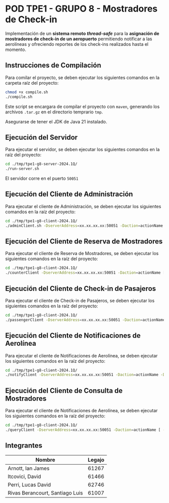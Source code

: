 # POD TPE1 - GRUPO 8 - Mostradores de Check-in

Implementación de un **sistema remoto *thread-safe*** para la **asignación de mostradores de check-in de un aeropuerto**
permitiendo notificar a las aerolíneas y ofreciendo reportes de los check-ins realizados hasta el momento.

## Instrucciones de Compilación

Para comilar el proyecto, se deben ejecutar los siguientes comandos en la carpeta raíz del proyecto:
````bash
chmod +x compile.sh
./compile.sh
````
Este script se encargara de compilar el proyecto con `maven`, generando los archivos `.tar.gz` en el directorio temprario `tmp`.

Asegurarse de tener el JDK de Java 21 instalado.

## Ejecución del Servidor

Para ejecutar el servidor, se deben ejecutar los siguientes comandos en la raíz del proyecto:
````bash
cd ./tmp/tpe1-g8-server-2024.1Q/
./run-server.sh
````
El servidor corre en el puerto `50051`

## Ejecución del Cliente de Administración

Para ejecutar el cliente de Administración, se deben ejecutar los siguientes comandos en la raíz del proyecto:
````bash
cd ./tmp/tpe1-g8-client-2024.1Q/
./adminClient.sh -DserverAddress=xx.xx.xx.xx:50051 -Daction=actionName [ -Dsector=sectorName | -Dcounters=counterCount | -DinPath=manifestPath ]
````

## Ejecución del Cliente de Reserva de Mostradores

Para ejecutar el cliente de Reserva de Mostradores, se deben ejecutar los siguientes comandos en la raíz del proyecto:
````bash
cd ./tmp/tpe1-g8-client-2024.1Q/
./counterClient -DserverAddress=xx.xx.xx.xx:50051 -Daction=actionName [ -Dsector=sectorName | -DcounterFrom=fromVal | -DcounterTo=toVal | -Dflights=flights | -Dairline=airlineName | -DcounterCount=countVal ]
````

## Ejecución del Cliente de Check-in de Pasajeros

Para ejecutar el cliente de Check-in de Pasajeros, se deben ejecutar los siguientes comandos en la raíz del proyecto:
````bash
cd ./tmp/tpe1-g8-client-2024.1Q/
./passengerClient -DserverAddress=xx.xx.xx.xx:50051 -Daction=actionName [ -Dbooking=booking | -Dsector=sectorName | -Dcounter=counterNumber ]
````

## Ejecución del Cliente de Notificaciones de Aerolínea

Para ejecutar el cliente de Notificaciones de Aerolínea, se deben ejecutar los siguientes comandos en la raíz del proyecto:
````bash
cd ./tmp/tpe1-g8-client-2024.1Q/
./notifyClient -DserverAddress=xx.xx.xx.xx:50051 -Daction=actionName -Dairline=airlineName
````

## Ejecución del Cliente de Consulta de Mostradores

Para ejecutar el cliente de Notificaciones de Aerolínea, se deben ejecutar los siguientes comandos en la raíz del proyecto:
````bash
cd ./tmp/tpe1-g8-client-2024.1Q/
./queryClient -DserverAddress=xx.xx.xx.xx:50051 -Daction=actionName [ -Dsector=sectorName | -Dairline=airlineName | -Dcounter=counterVal ]
````

## Integrantes
| Nombre                          | Legajo |
|---------------------------------|--------|
| Arnott, Ian James               | 61267  |
| Itcovici, David                 | 61466  |
| Perri, Lucas David              | 62746  |
| Rivas Berancourt, Santiago Luis | 61007  |